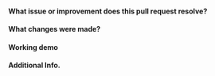 #### What issue or improvement does this pull request resolve?

#### What changes were made?

#### Working demo

#### Additional Info.
